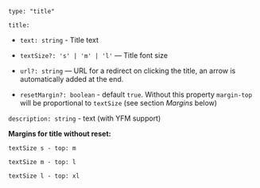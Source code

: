 `type: "title"`

`title:`

- `text: string` - Title text

- `textSize?: 's' | 'm' | 'l'` — Title font size

- `url?: string` — URL for a redirect on clicking the title, an arrow is automatically added at the end.

- `resetMargin?: boolean` - default `true`. Without this property `margin-top` will be proportional to `textSize` (see section _Margins_ below)

`description: string` - text (with YFM support)

**Margins for title without reset:**

`textSize s - top: m`

`textSize m - top: l`

`textSize l - top: xl`
